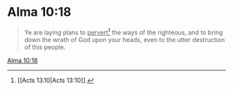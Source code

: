 # Alma 10:18

> Ye are laying plans to <u>pervert</u>[^a] the ways of the righteous, and to bring down the wrath of God upon your heads, even to the utter destruction of this people.

[Alma 10:18](https://www.churchofjesuschrist.org/study/scriptures/bofm/alma/10?lang=eng&id=p18#p18)


[^a]: [[Acts 13.10|Acts 13:10]].  
